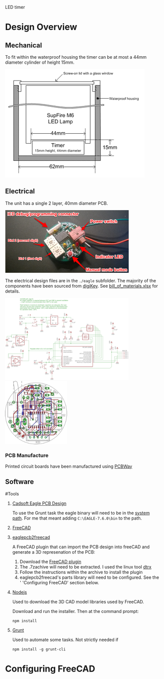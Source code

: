 LED timer

# Design Overview
## Mechanical

To fit within the waterproof housing the timer can be at most a 44mm diameter cylinder of height 15mm.

<img src="mechanical.png">

## Electrical

The unit has a single 2 layer, 40mm diameter PCB.

<a href="buttons.png"><img src="buttons.png" width="400px"></a>

The electrical design files are in the `./eagle` subfolder. The majority of the components have been sourced from [digiKey](http://www.digikey.com/). See [bill\_of\_materials.xlsx](bill_of_materials.xlsx) for details.

<a href="schematic.png"><img src="schematic.png" width="400px"></a>
<a href="pcb.png"><img src="pcb.png" width="200px"></a>

### PCB Manufacture
Printed circuit boards have been manufactured using [PCBWay](http://www.pcbway.com/)

## Software




#Tools

1. [Cadsoft Eagle PCB Design](https://cadsoft.io/)

   To use the Grunt task the eagle binary will need to be in the [system path](http://www.computerhope.com/issues/ch000549.htm).  For me that meant adding `C:\EAGLE-7.6.0\bin` to the path.

1. [FreeCAD](http://www.freecadweb.org/)
1. [eaglepcb2freecad](https://sourceforge.net/projects/eaglepcb2freecad/?source=typ_redirect)

   A FreeCAD plugin that can import the PCB design into freeCAD and generate a 3D represenation of the PCB:
      1. Download the [FreeCAD plugin]( https://sourceforge.net/projects/eaglepcb2freecad/?source=typ_redirect)
      1. The .7zachive will need to be extracted. I used the linux tool [dtrx](https://brettcsmith.org/2007/dtrx/)
      1. Follow the instructions within the archive to install the plugin
	  1. eaglepcb2freecad's parts library will need to be configured.  See the '
'Configuring FreeCAD' section below.

1. [Nodejs](https://nodejs.org/en/)

   Used to download the 3D CAD model libraries used by FreeCAD. 
   
   Download and run the installer. Then at the command prompt:
   ```
   npm install
   ```

2. [Grunt](http://gruntjs.com/getting-started#installing-the-cli)

   Used to automate some tasks.  Not strictly needed if 
   
   ```
   npm install -g grunt-cli
   ```

# Configuring FreeCAD





